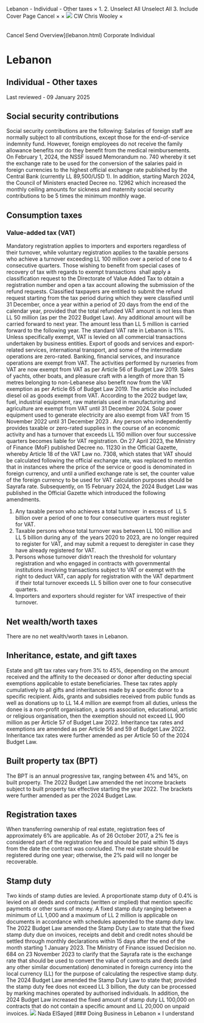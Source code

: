Lebanon - Individual - Other taxes
×
1.
2.
Unselect All
Unselect All
3.
Include Cover Page
Cancel
×
×
![](-/media/world-wide-tax-summaries/attachments/global---chris-wooley.ashx%3Frev=ac5e5f3223b34096b1afc2a6009c7320&revision=ac5e5f32-23b3-4096-b1af-c2a6009c7320&hash=859B7ADC84DC2CBEC9760E9E6EE7DE6D0A8BFCDF)
CW
Chris Wooley
×
######
Cancel
Send
Overview](lebanon.html)
Corporate
Individual
# Lebanon
## Individual - Other taxes
Last reviewed - 09 January 2025
## Social security contributions
Social security contributions are the following:
Salaries of foreign staff are normally subject to all contributions, except those for the end-of-service indemnity fund. However, foreign employees do not receive the family allowance benefits nor do they benefit from the medical reimbursements.
On February 1, 2024, the NSSF issued Memorandum no. 740 whereby it set the exchange rate to be used for the conversion of the salaries paid in foreign currencies to the highest official exchange rate published by the Central Bank (currently LL 89,500/USD 1).
In addition, starting March 2024, the Council of Ministers enacted Decree no. 12962 which increased the monthly ceiling amounts for sickness and maternity social security contributions to be 5 times the minimum monthly wage.
## Consumption taxes
### **Value-added tax (VAT)**
Mandatory registration applies to importers and exporters regardless of their turnover, while voluntary registration applies to the taxable persons who achieve a turnover exceeding LL 100 million over a period of one to 4 consecutive quarters.
Those wishing to benefit from special cases of recovery of tax with regards to exempt transactions  shall apply a classification request to the Directorate of Value Added Tax to obtain a registration number and open a tax account allowing the submission of the refund requests.
Classified taxpayers are entitled to submit the refund request starting from the tax period during which they were classified until 31 December, once a year within a period of 20 days from the end of the calendar year, provided that the total refunded VAT amount is not less than LL 50 million (as per the 2022 Budget Law). Any additional amount will be carried forward to next year. The amount less than LL 5 million is carried forward to the following year.
The standard VAT rate in Lebanon is 11%. Unless specifically exempt, VAT is levied on all commercial transactions undertaken by business entities. Export of goods and services and export-related services, international transport, and some of the intermediate operations are zero-rated. Banking, financial services, and insurance operations are exempt from VAT.
The activities performed by nurseries from VAT are now exempt from VAT as per Article 56 of Budget Law 2019.
Sales of yachts, other boats, and pleasure craft with a length of more than 15 metres belonging to non-Lebanese also benefit now from the VAT exemption as per Article 65 of Budget Law 2019. The article also included diesel oil as goods exempt from VAT.
According to the 2022 budget law, fuel, industrial equipment, raw materials used in manufacturing and agriculture are exempt from VAT until 31 December 2024. Solar power equipment used to generate electricity are also exempt from VAT from 15 November 2022 until 31 December 2023 .
Any person who independently provides taxable or zero-rated supplies in the course of an economic activity and has a turnover that exceeds LL 150 million over four successive quarters becomes liable for VAT registration.
On 27 April 2023, the Ministry of Finance (MoF) published Decree no. 11230 in the Official Gazette, whereby Article 18 of the VAT Law no. 7308, which states that VAT should be calculated following the official exchange rate, was replaced to mention that in instances where the price of the service or good is denominated in foreign currency, and until a unified exchange rate is set, the counter value of the foreign currency to be used for VAT calculation purposes should be Sayrafa rate.
Subsequently, on 15 February 2024, the 2024 Budget Law was published in the Official Gazette which introduced the following amendments.
1. Any taxable person who achieves a total turnover  in excess of  LL 5 billion over a period of one to four consecutive quarters must register for VAT.
2. Taxable persons whose total turnover was between LL 100 million and LL 5 billion during any of  the years 2020 to 2023, are no longer required to register for VAT, and may submit a request to deregister in case they have already registered for VAT.
3. Persons whose turnover didn’t reach the threshold for voluntary registration and who engaged in contracts with governmental institutions involving transactions subject to VAT or exempt with the right to deduct VAT, can apply for registration with the VAT department if their total turnover exceeds LL 5 billion over one to four consecutive quarters.
4. Importers and exporters should register for VAT irrespective of their turnover.
## Net wealth/worth taxes
There are no net wealth/worth taxes in Lebanon.
## Inheritance, estate, and gift taxes
Estate and gift tax rates vary from 3% to 45%, depending on the amount received and the affinity to the deceased or donor after deducting special exemptions applicable to estate beneficiaries. These tax rates apply cumulatively to all gifts and inheritances made by a specific donor to a specific recipient.
Aids, grants and subsidies received from public funds as well as donations up to LL 14.4 million are exempt from all duties, unless the donee is a non-profit organisation, a sports association, educational, artistic or religious organisation, then the exemption should not exceed LL 900 million as per Article 57 of Budget Law 2022.
Inheritance tax rates and exemptions are amended as per Article 56 and 59 of Budget Law 2022.
Inheritance tax rates were further amended as per Article 50 of the 2024 Budget Law.
## Built property tax (BPT)
The BPT is an annual progressive tax, ranging between 4% and 14%, on built property.
The 2022 Budget Law amended the net income brackets subject to built property tax effective starting the year 2022. The brackets were further amended as per the 2024 Budget Law.
## Registration taxes
When transferring ownership of real estate, registration fees of approximately 6% are applicable. As of 26 October 2017, a 2% fee is considered part of the registration fee and should be paid within 15 days from the date the contract was concluded. The real estate should be registered during one year; otherwise, the 2% paid will no longer be recoverable.
## Stamp duty
Two kinds of stamp duties are levied. A proportionate stamp duty of 0.4% is levied on all deeds and contracts (written or implied) that mention specific payments or other sums of money. A fixed stamp duty ranging between a minimum of LL 1,000 and a maximum of LL 2 million is applicable on documents in accordance with schedules appended to the stamp duty law.
The 2022 Budget Law amended the Stamp Duty Law to state that the fixed stamp duty due on invoices, receipts and debit and credit notes should be settled through monthly declarations within 15 days after the end of the month starting 1 January 2023.
The Ministry of Finance issued Decision no. 684 on 23 November 2023 to clarify that the Sayrafa rate is the exchange rate that should be used to convert the value of contracts and deeds (and any other similar documentation) denominated in foreign currency into the local currency (LL) for the purpose of calculating the respective stamp duty.
The 2024 Budget Law amended the Stamp Duty Law to state that; provided the stamp duty fee does not exceed LL 3 billion, the duty can be processed by marking machines operated by authorised individuals.
In addition, the 2024 Budget Law increased the fixed amount of stamp duty LL 100,000 on contracts that do not contain a specific amount and LL 20,000 on unpaid invoices.
![](-/media/world-wide-tax-summaries/attachments/lebanon---nadaelsayed.ashx%3Frev=a44191e17bdd448387370d6202f9b13f&revision=a44191e1-7bdd-4483-8737-0d6202f9b13f&hash=D875F986376D33C5295B269AEFCBB84BBCA8D1A0)
Nada ElSayed
[### Doing Business in Lebanon
×
I understand
